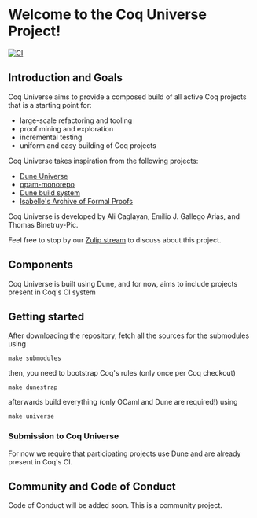 # Welcome to the Coq Universe Project!

[![CI](https://github.com/ejgallego/coq-universe/actions/workflows/ci.yml/badge.svg)](https://github.com/ejgallego/coq-universe/actions/workflows/ci.yml)

## Introduction and Goals

Coq Universe aims to provide a composed build of all active Coq projects that is
a starting point for:

- large-scale refactoring and tooling
- proof mining and exploration
- incremental testing
- uniform and easy building of Coq projects

Coq Universe takes inspiration from the following projects:
- [Dune Universe](https://github.com/dune-universe/dune-universe)
- [opam-monorepo](https://github.com/ocamllabs/opam-monorepo) 
- [Dune build system](https://github.com/ocaml/dune)
- [Isabelle's Archive of Formal Proofs](https://www.isa-afp.org/)

Coq Universe is developed by Ali Caglayan, Emilio J. Gallego Arias, and Thomas
Binetruy-Pic.

Feel free to stop by our [Zulip stream](https://coq.zulipchat.com/#narrow/stream/327010-Coq-Universe) to discuss about this project.

## Components

Coq Universe is built using Dune, and for now, aims to include projects present
in Coq's CI system

## Getting started

After downloading the repository, fetch all the sources for the submodules using
```
make submodules
```

then, you need to bootstrap Coq's rules (only once per Coq checkout)
```
make dunestrap
```

afterwards build everything (only OCaml and Dune are required!) using
```
make universe
```

### Submission to Coq Universe

For now we require that participating projects use Dune and are already present
in Coq's CI.

## Community and Code of Conduct

Code of Conduct will be added soon. This is a community project.
